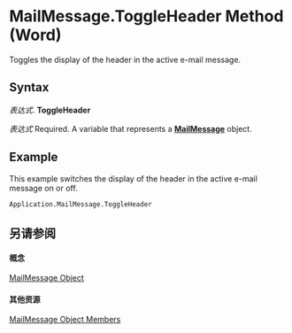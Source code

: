 
# MailMessage.ToggleHeader Method (Word)

Toggles the display of the header in the active e-mail message.


## Syntax

 _表达式_. **ToggleHeader**

 _表达式_ Required. A variable that represents a **[MailMessage](d0109969-27f7-0180-c56d-5b49a3f0171b.md)** object.


## Example

This example switches the display of the header in the active e-mail message on or off.


```
Application.MailMessage.ToggleHeader
```


## 另请参阅


#### 概念


[MailMessage Object](d0109969-27f7-0180-c56d-5b49a3f0171b.md)
#### 其他资源


[MailMessage Object Members](http://msdn.microsoft.com/library/7e52ff10-90a9-5752-5adb-c70de2837165%28Office.15%29.aspx)